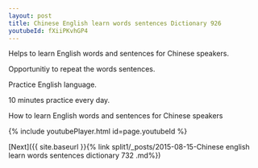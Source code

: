 ```yaml
---
layout: post
title: Chinese English learn words sentences Dictionary 926 
youtubeId: fXiiPKvhGP4
---
```

 
 
Helps to learn English words and sentences for Chinese speakers.

Opportunitiy to repeat the words sentences. 

Practice English language. 
 
10 minutes practice every day. 
 
How to learn English words and sentences for Chinese speakers 
 
{% include youtubePlayer.html id=page.youtubeId %}
 
 
[Next]({{ site.baseurl }}{% link  split1/_posts/2015-08-15-Chinese english learn words sentences dictionary 732 .md%})
 
